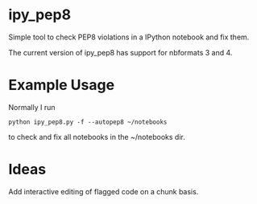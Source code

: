 ipy_pep8
========

Simple tool to check PEP8 violations in a IPython notebook and fix them.

The current version of ipy_pep8 has support for nbformats 3 and 4.

Example Usage
=============

Normally I run

    python ipy_pep8.py -f --autopep8 ~/notebooks

to check and fix all notebooks in the ~/notebooks dir.

Ideas
=====

Add interactive editing of flagged code on a chunk basis.
